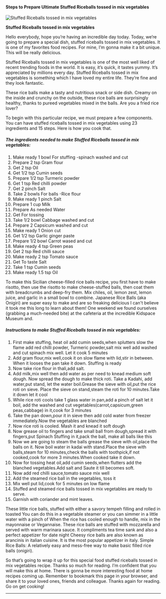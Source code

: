             

#### Steps to Prepare Ultimate Stuffed Riceballs tossed in mix vegetables

![Stuffed Riceballs tossed in mix vegetables](https://img-global.cpcdn.com/recipes/fa530c678e7af85b/751x532cq70/stuffed-riceballs-tossed-in-mix-vegetables-recipe-main-photo.jpg)

**Stuffed Riceballs tossed in mix vegetables**

Hello everybody, hope you’re having an incredible day today. Today, we’re going to prepare a special dish, stuffed riceballs tossed in mix vegetables. It is one of my favorites food recipes. For mine, I’m gonna make it a bit unique. This will be really delicious.

Stuffed Riceballs tossed in mix vegetables is one of the most well liked of recent trending foods in the world. It is easy, it’s quick, it tastes yummy. It’s appreciated by millions every day. Stuffed Riceballs tossed in mix vegetables is something which I have loved my entire life. They’re fine and they look fantastic.

These rice balls make a tasty and nutritious snack or side dish. Creamy on the inside and crunchy on the outside, these rice balls are surprisingly healthy, thanks to pureed vegetables mixed in the balls. Are you a fried rice lover?

To begin with this particular recipe, we must prepare a few components. You can have stuffed riceballs tossed in mix vegetables using 23 ingredients and 15 steps. Here is how you cook that.

##### The ingredients needed to make Stuffed Riceballs tossed in mix vegetables:

1.  Make ready 1 bowl For stuffing -spinach washed and cut
2.  Prepare 2 tsp Gram flour
3.  Get 2 tsp Oil
4.  Get 1/2 tsp Cumin seeds
5.  Prepare 1/2 tsp Turmeric powder
6.  Get 1 tsp Red chilli powder
7.  Get 2 pinch Salt
8.  Take 2 bowls For balls -Rice flour
9.  Make ready 1 pinch Salt
10.  Prepare 1 cup Milk
11.  Prepare As needed Water
12.  Get For tossing
13.  Take 1/2 bowl Cabbage washed and cut
14.  Prepare 2 Capsicum washed and cut
15.  Make ready 1 Onion cut
16.  Get 1/2 tsp Garlic ginger paste
17.  Prepare 1/2 bowl Carrot wased and cut
18.  Make ready 4 tsp Green peas
19.  Get 2 tsp Red chilli sauce
20.  Make ready 2 tsp Tomato sauce
21.  Get To taste Salt
22.  Take 1 tsp Cumin seeds
23.  Make ready 1.5 tsp Oil

To make this Sicilian cheese-filled rice balls recipe, you first have to make risotto, then use the risotto to make cheese-stuffed balls, then coat them with breadcrumbs and deep-fry them. Mix chiles, oil, lemon zest, lemon juice, and garlic in a small bowl to combine. Japanese Rice Balls (aka Onigiri) are super easy to make and are so freaking delicious I can't believe it took me this long to learn about them! One weekend we found ourselves (grabbing a much-needed bite) at the cafeteria at the incredible Kidspace Museum and.

##### Instructions to make Stuffed Riceballs tossed in mix vegetables:

1.  First make stuffing, heat oil add cumin seeds,when splutters slow the flame add red chilli powder, Turmeric powder,salt mix well add washed and cut spinach mix well. Let it cook 5 minutes
2.  Add gram flour,mix well,cook it on slow flame with lid,stir in between. When it looses the pan take it down. Stuffing is ready
3.  Now take rice flour in thali,add salt.
4.  Add milk,mix well then add water as per need to knead medium soft dough. Now spread the dough to make thick roti. Take a Kadahi, add water,put stand, let the water boil.Grease the sieve with oil,put the rice roti on sieve. Place the sieve on stand,steam the roti for 10 minutes.Take it down let it cool
5.  While rice roti cools take 1 glass water in pan,add a pinch of salt let it boil, add the washed and cut vegetables(carrot,capsicum,green peas,cabbage) in it,cook for 3 minutes
6.  Take the pan down,pour it in sieve then add cold water from freezer immediately.Now the vegetables are blanched
7.  Now rice roti is cooled. Mash it and knead it soft dough
8.  Now grease oil to fingers and take small ball from dough,spread it with fingers,put Spinach Stuffing in it,pack the ball, make all balls like this
9.  Now we are going to steam the balls grease the sieve with oil,place the balls on it. Now boil water in kadai with stand.Place the sieve with balls,steam for 10 minutes,check the balls with toothpick,if not cooked,cook for more 3 minutes.When cooked take it down.
10.  Now for tossing heat oil,add cumin seeds,when flutters add the blanched vegetables.Add salt and Saute it till becomes soft.
11.  Now add red chilli sauce,tomato sauce mix well
12.  Add the steamed rice ball in the vegetables, toss it
13.  Mix well put lid,cook for 5 minutes on low flame
14.  Stuffed and steamed rice balls tossed in mix vegetables are ready to serve.
15.  Garnish with coriander and mint leaves.

These little rice balls, stuffed with either a savory tempeh filling and rolled in toasted You can do this in a vegetable steamer or you can simmer in a little water with a pinch of When the rice has cooled enough to handle, mix in the mayonnaise or Vegannaise. These rice balls are stuffed with mozzarella and served with warm marinara sauce. It compliments tea time sank and also a perfect appetizer for date night Cheesy rice balls are also known as arancinis in italian cuisine. It is the most popular appetizer in italy. Simple Rice Balls: A relatively easy and mess-free way to make basic filled rice balls (onigiri).

So that’s going to wrap it up for this special food stuffed riceballs tossed in mix vegetables recipe. Thanks so much for reading. I’m confident that you will make this at home. There is gonna be more interesting food at home recipes coming up. Remember to bookmark this page in your browser, and share it to your loved ones, friends and colleague. Thanks again for reading. Go on get cooking!

* * *